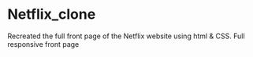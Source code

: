# Netflix_clone
Recreated the full front page of the Netflix website using html & CSS.
Full responsive front page
